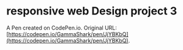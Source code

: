# responsive web Design project 3

A Pen created on CodePen.io. Original URL: [https://codepen.io/GammaShark/pen/JjYBKbQ](https://codepen.io/GammaShark/pen/JjYBKbQ).


